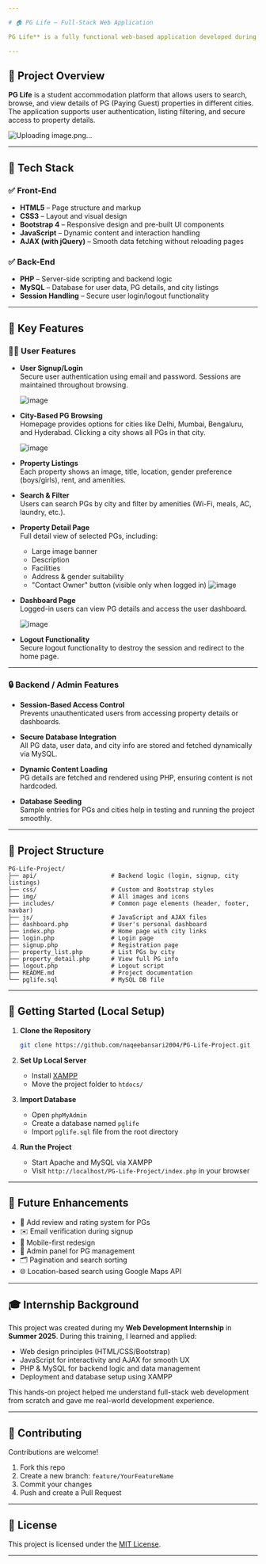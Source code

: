 ```yaml
---

# 🏠 PG Life – Full-Stack Web Application

PG Life** is a fully functional web-based application developed during my **Web Development Training Internship in the Summer of 2025**. This project was the result of intensive training in both front-end and back-end technologies, where I learned and implemented everything used in this project — from UI design to server-side scripting and database management.

---
```


## 📌 Project Overview

**PG Life** is a student accommodation platform that allows users to search, browse, and view details of PG (Paying Guest) properties in different cities. The application supports user authentication, listing filtering, and secure access to property details.

![Uploading image.png…]()



---

## 🧰 Tech Stack

### ✅ Front-End

- **HTML5** – Page structure and markup
- **CSS3** – Layout and visual design
- **Bootstrap 4** – Responsive design and pre-built UI components
- **JavaScript** – Dynamic content and interaction handling
- **AJAX (with jQuery)** – Smooth data fetching without reloading pages

### ✅ Back-End

- **PHP** – Server-side scripting and backend logic
- **MySQL** – Database for user data, PG details, and city listings
- **Session Handling** – Secure user login/logout functionality

---

## 🌟 Key Features

### 🧑‍💼 User Features

- **User Signup/Login**  
  Secure user authentication using email and password. Sessions are maintained throughout browsing.

  ![image](https://github.com/user-attachments/assets/3d2bc97c-14e6-4d89-98e8-ae4e4c08a6fb)


- **City-Based PG Browsing**  
  Homepage provides options for cities like Delhi, Mumbai, Bengaluru, and Hyderabad. Clicking a city shows all PGs in that city.

  ![image](https://github.com/user-attachments/assets/2356860e-eae0-406d-a32c-f695581364d8)



- **Property Listings**  
  Each property shows an image, title, location, gender preference (boys/girls), rent, and amenities.

- **Search & Filter**  
  Users can search PGs by city and filter by amenities (Wi-Fi, meals, AC, laundry, etc.).

- **Property Detail Page**  
  Full detail view of selected PGs, including:
  - Large image banner
  - Description
  - Facilities
  - Address & gender suitability
  - "Contact Owner" button (visible only when logged in)
    ![image](https://github.com/user-attachments/assets/d5aea17a-3775-4fd6-b457-7bd0a4a3df67)


- **Dashboard Page**  
  Logged-in users can view PG details and access the user dashboard.

  ![image](https://github.com/user-attachments/assets/1c353b1e-277f-408a-b8a3-8ff6dcecf731)


- **Logout Functionality**  
  Secure logout functionality to destroy the session and redirect to the home page.

---

### 🔒 Backend / Admin Features

- **Session-Based Access Control**  
  Prevents unauthenticated users from accessing property details or dashboards.

- **Secure Database Integration**  
  All PG data, user data, and city info are stored and fetched dynamically via MySQL.

- **Dynamic Content Loading**  
  PG details are fetched and rendered using PHP, ensuring content is not hardcoded.

- **Database Seeding**  
  Sample entries for PGs and cities help in testing and running the project smoothly.

---

## 📁 Project Structure

```
PG-Life-Project/
├── api/                     # Backend logic (login, signup, city listings)
├── css/                     # Custom and Bootstrap styles
├── img/                     # All images and icons
├── includes/                # Common page elements (header, footer, navbar)
├── js/                      # JavaScript and AJAX files
├── dashboard.php            # User's personal dashboard
├── index.php                # Home page with city links
├── login.php                # Login page
├── signup.php               # Registration page
├── property_list.php        # List PGs by city
├── property_detail.php      # View full PG info
├── logout.php               # Logout script
├── README.md                # Project documentation
└── pglife.sql               # MySQL DB file
```

---

## 🚀 Getting Started (Local Setup)

1. **Clone the Repository**
   ```bash
   git clone https://github.com/naqeebansari2004/PG-Life-Project.git
   ```

2. **Set Up Local Server**
   - Install [XAMPP](https://www.apachefriends.org/index.html)
   - Move the project folder to `htdocs/`

3. **Import Database**
   - Open `phpMyAdmin`
   - Create a database named `pglife`
   - Import `pglife.sql` file from the root directory

4. **Run the Project**
   - Start Apache and MySQL via XAMPP
   - Visit `http://localhost/PG-Life-Project/index.php` in your browser

---

## 🔮 Future Enhancements

- 📝 Add review and rating system for PGs
- ✉️ Email verification during signup
- 📱 Mobile-first redesign
- 🔐 Admin panel for PG management
- 🗂 Pagination and search sorting
- 🌐 Location-based search using Google Maps API

---

## 🎓 Internship Background

This project was created during my **Web Development Internship** in **Summer 2025**. During this training, I learned and applied:

- Web design principles (HTML/CSS/Bootstrap)
- JavaScript for interactivity and AJAX for smooth UX
- PHP & MySQL for backend logic and data management
- Deployment and database setup using XAMPP

This hands-on project helped me understand full-stack web development from scratch and gave me real-world development experience.

---

## 🤝 Contributing

Contributions are welcome!  
1. Fork this repo  
2. Create a new branch: `feature/YourFeatureName`  
3. Commit your changes  
4. Push and create a Pull Request

---

## 📄 License

This project is licensed under the [MIT License](LICENSE).

---
